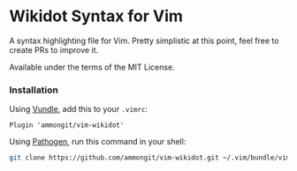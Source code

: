# Wikidot Syntax for Vim
A syntax highlighting file for Vim. Pretty simplistic at this point, feel free to create PRs to improve it.

Available under the terms of the MIT License.

### Installation
Using [Vundle](https://github.com/gmarik/vundle), add this to your `.vimrc`:
```vim
Plugin 'ammongit/vim-wikidot'
```

Using [Pathogen](https://github.com/tpope/vim-pathogen), run this command in your shell:
```sh
git clone https://github.com/ammongit/vim-wikidot.git ~/.vim/bundle/vim-wikidot
```
